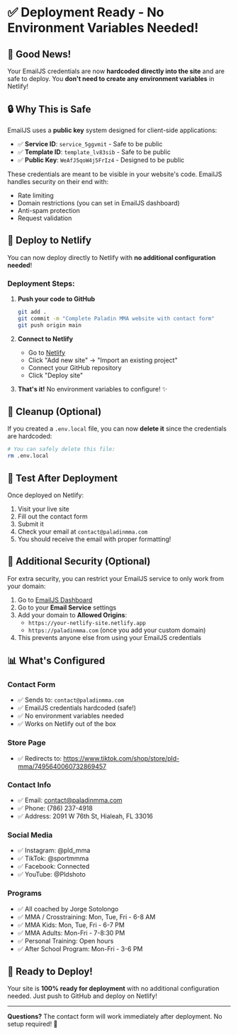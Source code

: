 # ✅ Deployment Ready - No Environment Variables Needed!

## 🎉 Good News!

Your EmailJS credentials are now **hardcoded directly into the site** and are safe to deploy. You **don't need to create any environment variables** in Netlify!

## 🔒 Why This is Safe

EmailJS uses a **public key** system designed for client-side applications:

- ✅ **Service ID**: `service_5ggvmit` - Safe to be public
- ✅ **Template ID**: `template_lv83sib` - Safe to be public  
- ✅ **Public Key**: `WeAfJ5qoW4j5FrIz4` - Designed to be public

These credentials are meant to be visible in your website's code. EmailJS handles security on their end with:
- Rate limiting
- Domain restrictions (you can set in EmailJS dashboard)
- Anti-spam protection
- Request validation

## 🚀 Deploy to Netlify

You can now deploy directly to Netlify with **no additional configuration needed**!

### Deployment Steps:

1. **Push your code to GitHub**
   ```bash
   git add .
   git commit -m "Complete Paladin MMA website with contact form"
   git push origin main
   ```

2. **Connect to Netlify**
   - Go to [Netlify](https://app.netlify.com/)
   - Click "Add new site" → "Import an existing project"
   - Connect your GitHub repository
   - Click "Deploy site"

3. **That's it!** No environment variables to configure! ✨

## 🧹 Cleanup (Optional)

If you created a `.env.local` file, you can now **delete it** since the credentials are hardcoded:

```bash
# You can safely delete this file:
rm .env.local
```

## 🧪 Test After Deployment

Once deployed on Netlify:

1. Visit your live site
2. Fill out the contact form
3. Submit it
4. Check your email at `contact@paladinmma.com`
5. You should receive the email with proper formatting!

## 🔐 Additional Security (Optional)

For extra security, you can restrict your EmailJS service to only work from your domain:

1. Go to [EmailJS Dashboard](https://dashboard.emailjs.com/)
2. Go to your **Email Service** settings
3. Add your domain to **Allowed Origins**:
   - `https://your-netlify-site.netlify.app`
   - `https://paladinmma.com` (once you add your custom domain)
4. This prevents anyone else from using your EmailJS credentials

## 📊 What's Configured

### Contact Form
- ✅ Sends to: `contact@paladinmma.com`
- ✅ EmailJS credentials hardcoded (safe!)
- ✅ No environment variables needed
- ✅ Works on Netlify out of the box

### Store Page  
- ✅ Redirects to: https://www.tiktok.com/shop/store/pld-mma/7495640060732869457

### Contact Info
- ✅ Email: contact@paladinmma.com
- ✅ Phone: (786) 237-4918
- ✅ Address: 2091 W 76th St, Hialeah, FL 33016

### Social Media
- ✅ Instagram: @pld_mma
- ✅ TikTok: @sportmmma
- ✅ Facebook: Connected
- ✅ YouTube: @Pldshoto

### Programs
- ✅ All coached by Jorge Sotolongo
- ✅ MMA / Crosstraining: Mon, Tue, Fri - 6-8 AM
- ✅ MMA Kids: Mon, Tue, Fri - 6-7 PM  
- ✅ MMA Adults: Mon-Fri - 7-8:30 PM
- ✅ Personal Training: Open hours
- ✅ After School Program: Mon-Fri - 3-6 PM

## 🎯 Ready to Deploy!

Your site is **100% ready for deployment** with no additional configuration needed. Just push to GitHub and deploy on Netlify!

---

**Questions?** The contact form will work immediately after deployment. No setup required! 🚀

